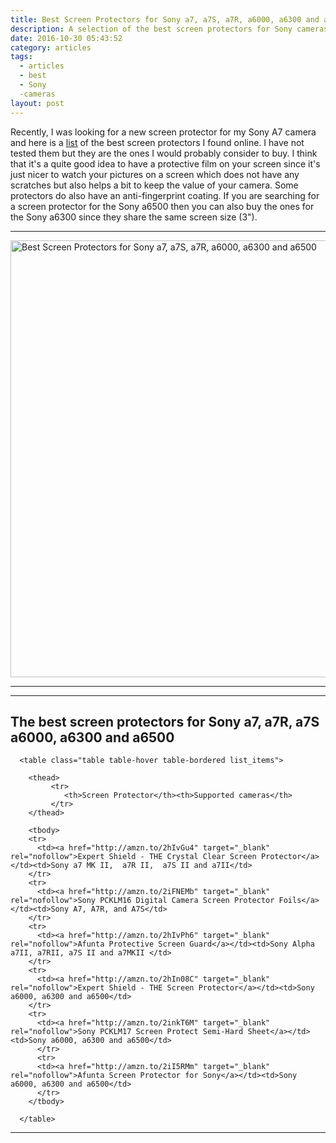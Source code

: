 ```yaml
---
title: Best Screen Protectors for Sony a7, a7S, a7R, a6000, a6300 and a6500
description: A selection of the best screen protectors for Sony cameras
date: 2016-10-30 05:43:52
category: articles
tags:
  - articles
  - best
  - Sony
  -cameras
layout: post
---
```

Recently, I was looking for a new screen protector for my Sony A7 camera and here is a <a href="#list">list</a> of the best screen protectors I found online. I have not tested them but they are the ones I would probably consider to buy. I think that it's a quite good idea to have a protective film on your screen since it's just nicer to watch your pictures on a screen which does not have any scratches but also helps a bit  to keep the value of your camera. Some protectors do also have an anti-fingerprint coating. If you are searching for a screen protector for the Sony a6500 then you can also buy the ones for the Sony a6300 since they share the same screen size (3").

---

<a data-flickr-embed="true"  href="https://www.flickr.com/photos/90204224@N07/11856929704/in/photolist-JgY3rP-JgVcbu-pL1rLX-oKUz7P-mxGyy5-mxCgY9-j4KS7u-j4MRmQ-hWKCES-hWKq4i-hWKr6t-hWKzsu-hWKA8C-hWLiTi-hWKKcY-hWKwz5-hWKjtk-hQVNGu-hQXMDd" title="Best Screen Protectors for Sony a7, a7S, a7R, a6000, a6300 and a6500"><img src="https://c1.staticflickr.com/3/2829/11856929704_c0e64fb9db_b.jpg" width="1024" height="699" alt="Best Screen Protectors for Sony a7, a7S, a7R, a6000, a6300 and a6500"></a><script async src="//embedr.flickr.com/assets/client-code.js" charset="utf-8"></script>

---
<!--more-->

<hr>

<h2 id="list">The best screen protectors for Sony a7, a7R, a7S a6000, a6300 and a6500</h2>

<div class="table-responsive">

      <table class="table table-hover table-bordered list_items">

        <thead>
             <tr>
                <th>Screen Protector</th><th>Supported cameras</th>
             </tr>
        </thead>

        <tbody>
        <tr>
          <td><a href="http://amzn.to/2hIvGu4" target="_blank" rel="nofollow">Expert Shield - THE Crystal Clear Screen Protector</a></td><td>Sony a7 MK II,  a7R II,  a7S II and a7II</td>
        </tr>
        <tr>
          <td><a href="http://amzn.to/2iFNEMb" target="_blank" rel="nofollow">Sony PCKLM16 Digital Camera Screen Protector Foils</a></td><td>Sony A7, A7R, and A7S</td>
        </tr>
        <tr>
          <td><a href="http://amzn.to/2hIvPh6" target="_blank" rel="nofollow">Afunta Protective Screen Guard</a></td><td>Sony Alpha a7II, a7RII, a7S II and a7MKII </td>
        </tr>
        <tr>
          <td><a href="http://amzn.to/2hIn08C" target="_blank" rel="nofollow">Expert Shield - THE Screen Protector</a></td><td>Sony a6000, a6300 and a6500</td>
        </tr>
        <tr>
          <td><a href="http://amzn.to/2inkT6M" target="_blank" rel="nofollow">Sony PCKLM17 Screen Protect Semi-Hard Sheet</a></td><td>Sony a6000, a6300 and a6500</td>
          </tr>
          <tr>
          <td><a href="http://amzn.to/2iI5RMm" target="_blank" rel="nofollow">Afunta Screen Protector for Sony</a></td><td>Sony a6000, a6300 and a6500</td>
          </tr>
        </tbody>

      </table>
</div>

<hr>

<script type="text/javascript">
amzn_assoc_placement = "adunit0";
amzn_assoc_search_bar = "false";
amzn_assoc_tracking_id = "hikeve-20";
amzn_assoc_search_bar_position = "top";
amzn_assoc_ad_mode = "search";
amzn_assoc_ad_type = "smart";
amzn_assoc_marketplace = "amazon";
amzn_assoc_region = "US";
amzn_assoc_title = "Amazon Search Results";
amzn_assoc_default_search_phrase = "sony screen protector";
amzn_assoc_default_category = "All";
amzn_assoc_linkid = "94ae095fd527d4f97d365afbd4404fcf";
</script>
<script src="//z-na.amazon-adsystem.com/widgets/onejs?MarketPlace=US"></script>
